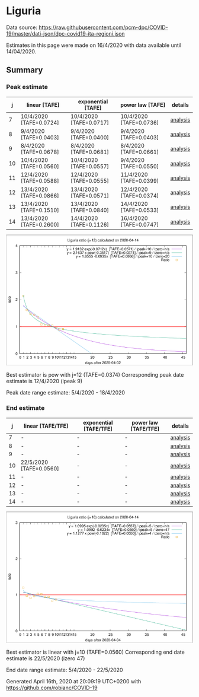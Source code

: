 # Liguria


Data source: https://raw.githubusercontent.com/pcm-dpc/COVID-19/master/dati-json/dpc-covid19-ita-regioni.json

Estimates in this page were made on 16/4/2020 with data available until 14/04/2020.


## Summary 

### Peak estimate 
|j|linear [TAFE]|exponential [TAFE]|power law [TAFE]|details|
|---|----|-----------|---------|-------|
|7|10/4/2020 [TAFE=0.0724]|10/4/2020 [TAFE=0.0717]|10/4/2020 [TAFE=0.0736]|[analysis](COVID-19_liguria_j7_2020-04-14.md)|
|8|9/4/2020 [TAFE=0.0403]|9/4/2020 [TAFE=0.0400]|9/4/2020 [TAFE=0.0403]|[analysis](COVID-19_liguria_j8_2020-04-14.md)|
|9|8/4/2020 [TAFE=0.0678]|8/4/2020 [TAFE=0.0681]|8/4/2020 [TAFE=0.0661]|[analysis](COVID-19_liguria_j9_2020-04-14.md)|
|10|10/4/2020 [TAFE=0.0560]|10/4/2020 [TAFE=0.0557]|9/4/2020 [TAFE=0.0550]|[analysis](COVID-19_liguria_j10_2020-04-14.md)|
|11|12/4/2020 [TAFE=0.0588]|12/4/2020 [TAFE=0.0555]|11/4/2020 [TAFE=0.0399]|[analysis](COVID-19_liguria_j11_2020-04-14.md)|
|12|13/4/2020 [TAFE=0.0866]|13/4/2020 [TAFE=0.0571]|12/4/2020 [TAFE=0.0374]|[analysis](COVID-19_liguria_j12_2020-04-14.md)|
|13|13/4/2020 [TAFE=0.1510]|13/4/2020 [TAFE=0.0840]|14/4/2020 [TAFE=0.0533]|[analysis](COVID-19_liguria_j13_2020-04-14.md)|
|14|13/4/2020 [TAFE=0.2600]|14/4/2020 [TAFE=0.1126]|16/4/2020 [TAFE=0.0747]|[analysis](COVID-19_liguria_j14_2020-04-14.md)|

![best peak estimate](COVID-19_liguria_j12_2020-04-14.png)

Best estimator is pow with j=12 (TAFE=0.0374)
Corresponding peak date estimate is 12/4/2020 (ipeak 9)


Peak date range estimate: 5/4/2020 - 18/4/2020

### End estimate 
|j|linear [TAFE/TFE]|exponential [TAFE/TFE]|power law [TAFE/TFE]|details|
|---|----|-----------|---------|-------|
|7|-|-|-|[analysis](COVID-19_liguria_j7_2020-04-14.md)|
|8|-|-|-|[analysis](COVID-19_liguria_j8_2020-04-14.md)|
|9|-|-|-|[analysis](COVID-19_liguria_j9_2020-04-14.md)|
|10|22/5/2020 [TAFE=0.0560]|-|-|[analysis](COVID-19_liguria_j10_2020-04-14.md)|
|11|-|-|-|[analysis](COVID-19_liguria_j11_2020-04-14.md)|
|12|-|-|-|[analysis](COVID-19_liguria_j12_2020-04-14.md)|
|13|-|-|-|[analysis](COVID-19_liguria_j13_2020-04-14.md)|
|14|-|-|-|[analysis](COVID-19_liguria_j14_2020-04-14.md)|

![best zero estimate](COVID-19_liguria_j10_2020-04-14.png)

Best estimator is linear with j=10 (TAFE=0.0560)
Corresponding end date estimate is 22/5/2020 (izero 47)


End date range estimate: 5/4/2020 - 22/5/2020

Generated April 16th, 2020 at 20:09:19 UTC+0200 with https://github.com/robianc/COVID-19
